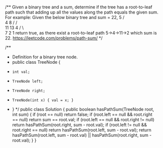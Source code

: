 /**
Given a binary tree and a sum, determine if the tree has a root-to-leaf path such that adding up all the values along the path equals the given sum.
For example:
Given the below binary tree and sum = 22,
              5
             / \
            4   8
           /   / \
          11  13  4
         /  \      \
        7    2      1
return true, as there exist a root-to-leaf path 5->4->11->2 which sum is 22.
https://leetcode.com/problems/path-sum/
 */

/**
 * Definition for a binary tree node.
 * public class TreeNode {
 *     int val;
 *     TreeNode left;
 *     TreeNode right;
 *     TreeNode(int x) { val = x; }
 * }
 */
public class Solution {
    public boolean hasPathSum(TreeNode root, int sum) {
        if (root == null)
            return false;
        if (root.left == null && root.right == null)
            return sum == root.val;
        if (root.left == null && root.right != null)
            return hasPathSum(root.right, sum - root.val);
        if (root.left != null && root.right == null)
            return hasPathSum(root.left, sum - root.val);
        return hasPathSum(root.left, sum - root.val) || hasPathSum(root.right, sum - root.val);
    }
}
